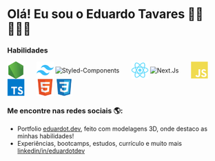 # Olá! Eu sou o Eduardo Tavares 👋🏼👨🏽‍💻

### Habilidades
<div>
   <span>
    <img align="center" alt="Node.Js" height="40" width="40" src="https://github.com/devicons/devicon/blob/master/icons/nodejs/nodejs-original.svg">
  </span>
    <span>&nbsp;</span>
    <span>&nbsp;</span>
    <span>&nbsp;</span>
  <span>
    <img align="center" alt="TailwindCSS" height="40" width="40" src="https://github.com/devicons/devicon/blob/master/icons/tailwindcss/tailwindcss-plain.svg">
    <img align="center" alt="Styled-Components" height="40" width="40" src="https://avatars.githubusercontent.com/u/20658825?s=200&v=4">
  </span>
    <span>&nbsp;</span>
    <span>&nbsp;</span>
    <span>&nbsp;</span>
  <span>
    <img align="center" alt="React.Js" height="40" width="40" src="https://github.com/devicons/devicon/blob/master/icons/react/react-original.svg">
    <img align="center" alt="Next.Js" height="40" width="40" src="https://d2nir1j4sou8ez.cloudfront.net/wp-content/uploads/2021/12/nextjs-boilerplate-logo.png">
  </span>
    <span>&nbsp;</span>
    <span>&nbsp;</span>
    <span>&nbsp;</span>
  <span>
    <img align="center" alt="JavaScript" height="40" width="40" src="https://raw.githubusercontent.com/devicons/devicon/master/icons/javascript/javascript-plain.svg">
    <img align="center" alt="TypeScript" height="40" width="40" src="https://raw.githubusercontent.com/devicons/devicon/master/icons/typescript/typescript-plain.svg">
  </span>
    <span>&nbsp;</span>
    <span>&nbsp;</span>
    <span>&nbsp;</span>
  <span>
    <img align="center" alt="HTML" height="40" width="40" src="https://github.com/devicons/devicon/blob/master/icons/html5/html5-original.svg">
    <img align="center" alt="CSS" height="40" width="40" src="https://github.com/devicons/devicon/blob/master/icons/css3/css3-original.svg">
  </span>
</div>


### Me encontre nas redes sociais 🌎:

* Portfolio [eduardot.dev](), feito com modelagens 3D, onde destaco as minhas habilidades!
* Experiências, bootcamps, estudos, currículo e muito mais [linkedin/in/eduardotdev]()

<!--
**eduardotdev/eduardotdev** is a ✨ _special_ ✨ repository because its `README.md` (this file) appears on your GitHub profile.

Here are some ideas to get you started:

- 🔭 I’m currently working on ...
- 🌱 I’m currently learning ...
- 👯 I’m looking to collaborate on ...
- 🤔 I’m looking for help with ...
- 💬 Ask me about ...
- 📫 How to reach me: ...
- 😄 Pronouns: ...
- ⚡ Fun fact: ...
-->
